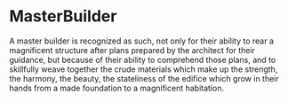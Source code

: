 # MasterBuilder

A master builder is recognized as such, not only for their ability to rear a magnificent structure after plans prepared by the architect for their guidance, but because of their ability to comprehend those plans, and to skillfully weave together the crude materials which make up the strength, the harmony, the beauty, the stateliness of the edifice which grow in their hands from a made foundation to a magnificent habitation.